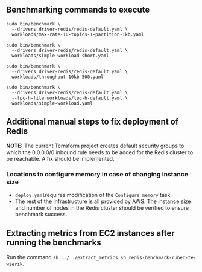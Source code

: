 ## Benchmarking commands to execute

```
sudo bin/benchmark \
  --drivers driver-redis/redis-default.yaml \
  workloads/max-rate-10-topics-1-partition-1kb.yaml
```

```
sudo bin/benchmark \
  --drivers driver-redis/redis-default.yaml \
  workloads/simple-workload-short.yaml
```

```
sudo bin/benchmark \
  --drivers driver-redis/redis-default.yaml \
  workloads/throughput-10kb-500.yaml
```

```
sudo bin/benchmark \
  --drivers driver-redis/redis-default.yaml \
  --tpc-h-file workloads/tpc-h-default.yaml \
  workloads/simple-workload.yaml
```

## Additional manual steps to fix deployment of Redis

**NOTE:** The current Terraform project creates default security groups to which the 0.0.0.0/0 inbound rule needs to be added for the Redis cluster to be reachable. A fix should be implemented.

### Locations to configure memory in case of changing instance size

* `deploy.yaml`requires modification of the `Configure memory` task
* The rest of the infrastructure is all provided by AWS. The instance size and number of nodes in the Redis cluster should be verified to ensure benchmark success.

## Extracting metrics from EC2 instances after running the benchmarks

Run the command `sh ../../extract_metrics.sh redis-benchmark-ruben-te-wierik`.
